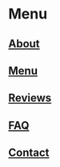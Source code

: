 # Menu

## [About](/about)
## [Menu](/menu)




## [Reviews](/reviews)
## [FAQ](/faq)
## [Contact](/contact)
